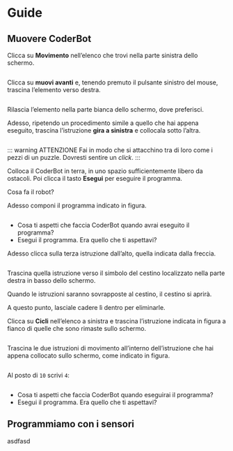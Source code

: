 # Guide

## Muovere CoderBot
Clicca su **Movimento** nell’elenco che trovi nella parte sinistra dello schermo.

<img :src="$withBase('/images/guides/mov1.png')">

Clicca su **muovi avanti** e, tenendo premuto il pulsante sinistro del mouse, trascina l’elemento verso destra.

<img :src="$withBase('/images/guides/mov2.png')">


Rilascia l’elemento nella parte bianca dello schermo, dove preferisci.


Adesso, ripetendo un procedimento simile a quello che hai appena eseguito, trascina l’istruzione **gira a sinistra** e collocala sotto l’altra. 

<img :src="$withBase('/images/guides/mov3.png')">


::: warning ATTENZIONE
Fai in modo che si attacchino tra di loro come i pezzi di un puzzle. Dovresti sentire un *click*.
:::

Colloca il CoderBot in terra, in uno spazio sufficientemente libero da ostacoli. Poi clicca il tasto **Esegui** per eseguire il programma.

Cosa fa il robot?


Adesso componi il programma indicato in figura.

<img :src="$withBase('/images/guides/mov4.png')">

- Cosa ti aspetti che faccia CoderBot quando avrai eseguito il programma?
- Esegui il programma. Era quello che ti aspettavi?

Adesso clicca sulla terza istruzione dall’alto, quella indicata dalla freccia.

<img :src="$withBase('/images/guides/mov5.png')">


Trascina quella istruzione verso il simbolo del cestino localizzato nella parte destra in basso dello schermo.

Quando le istruzioni saranno sovrapposte al cestino, il cestino si aprirà.

A questo punto, lasciale cadere lì dentro per eliminarle.

Clicca su **Cicli** nell’elenco a sinistra e trascina l’istruzione indicata in figura a fianco di quelle che sono rimaste sullo schermo.

<img :src="$withBase('/images/guides/mov7.png')">


Trascina le due istruzioni di movimento all’interno dell’istruzione che hai appena collocato sullo schermo, come indicato in figura.

<img :src="$withBase('/images/guides/mov8.png')">


Al posto di `10` scrivi `4`:

<img :src="$withBase('/images/guides/mov9.png')">


  - Cosa ti aspetti che faccia CoderBot quando eseguirai il programma?
  - Esegui il programma. Era quello che ti aspettavi?

## Programmiamo con i sensori
asdfasd